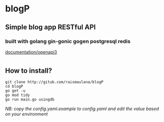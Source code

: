 # blogP
## Simple blog app RESTful API
### built with golang gin-gonic gogen postgresql redis
[documentation/openapi3](https://petstore.swagger.io/?url=https://raw.githubusercontent.com/raismaulana/blogP/main/openapi.yaml)
#
## How to install?
```
git clone http://gitub.com/raismaulana/blogP
cd blogP
go get -u
go mod tidy
go run main.go usingdb
```
*NB: copy the config.yaml.example to config.yaml and edit the value based on your environment*
